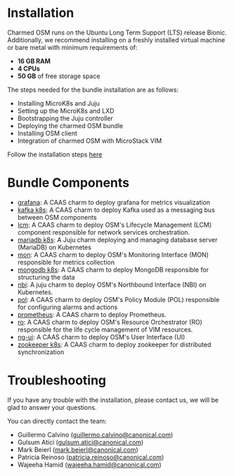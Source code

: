 <!--
 Copyright 2020 Canonical Ltd.

 Licensed under the Apache License, Version 2.0 (the "License");
 you may not use this file except in compliance with the License.
 You may obtain a copy of the License at

     http://www.apache.org/licenses/LICENSE-2.0

 Unless required by applicable law or agreed to in writing, software
 distributed under the License is distributed on an "AS IS" BASIS,
 WITHOUT WARRANTIES OR CONDITIONS OF ANY KIND, either express or implied.
 See the License for the specific language governing permissions and
 limitations under the License.
-->

# Installation

Charmed OSM runs on the Ubuntu Long Term Support (LTS) release Bionic. Additionally, we recommend installing on a freshly installed virtual machine or bare metal with minimum requirements of:

- **16 GB RAM**
- **4 CPUs**
- **50 GB** of free storage space

The steps needed for the bundle installation are as follows:

- Installing MicroK8s and Juju
- Setting up the MicroK8s and LXD
- Bootstrapping the Juju controller
- Deploying the charmed OSM bundle
- Installing OSM client
- Integration of charmed OSM with MicroStack VIM

Follow the installation steps [here](https://juju.is/tutorials/charmed-osm-get-started#1-introduction)

# Bundle Components

- [grafana](https://jaas.ai/u/charmed-osm/grafana/0): A CAAS charm to deploy grafana for metrics visualization
- [kafka k8s](https://jaas.ai/u/charmed-osm/kafka-k8s): A CAAS charm to deploy Kafka used as a messaging bus between OSM components
- [lcm](https://jaas.ai/u/charmed-osm/lcm/0): A CAAS charm to deploy OSM's Lifecycle Management (LCM) component responsible for network services orchestration.
- [mariadb k8s](https://jaas.ai/u/charmed-osm/mariadb-k8s): A Juju charm deploying and managing database server (MariaDB) on Kubernetes
- [mon](https://jaas.ai/u/charmed-osm/mon/0): A CAAS charm to deploy OSM's Monitoring Interface (MON) responsible for metrics collection
- [mongodb k8s](https://jaas.ai/u/charmed-osm/mongodb-k8s): A CAAS charm to deploy MongoDB responsible for structuring the data
- [nbi](https://jaas.ai/u/charmed-osm/nbi/5): A juju charm to deploy OSM's Northbound Interface (NBI) on Kubernetes.
- [pol](https://jaas.ai/u/charmed-osm/pol/0): A CAAS charm to deploy OSM's Policy Module (POL) responsible for configuring alarms and actions
- [prometheus](https://jaas.ai/u/charmed-osm/prometheus): A CAAS charm to deploy Prometheus.
- [ro](https://jaas.ai/u/charmed-osm/ro/0): A CAAS charm to deploy OSM's Resource Orchestrator (RO) responsible for the life cycle management of VIM resources.
- [ng-ui](https://jaas.ai/u/charmed-osm/ng-ui): A CAAS charm to deploy OSM's User Interface (UI)
- [zookeeper k8s](https://jaas.ai/u/charmed-osm/zookeeper-k8s): A CAAS charm to deploy zookeeper for distributed synchronization

# Troubleshooting

If you have any trouble with the installation, please contact us, we will be glad to answer your questions.

You can directly contact the team:

- Guillermo Calvino ([guillermo.calvino@canonical.com](guillermo.calvino@canonical.com))
- Gulsum Atici ([gulsum.atici@canonical.com](gulsum.atici@canonical.com))
- Mark Beierl ([mark.beierl@canonical.com](mark.beierl@canonical.com))
- Patricia Reinoso ([patricia.reinoso@canonical.com](patricia.reinoso@canonical.com))
- Wajeeha Hamid ([wajeeha.hamid@canonical.com](wajeeha.hamid@canonical.com))
